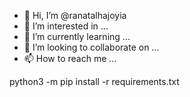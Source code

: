 - 👋 Hi, I’m @ranatalhajoyia
- 👀 I’m interested in ...
- 🌱 I’m currently learning ...
- 💞️ I’m looking to collaborate on ...
- 📫 How to reach me ...

<!---
ranatalhajoyia/ranatalhajoyia is a ✨ special ✨ repository because its `README.md` (this file) appears on your GitHub profile.
You can click the Preview link to take a look at your changes.
--->
python3 -m pip install -r requirements.txt

